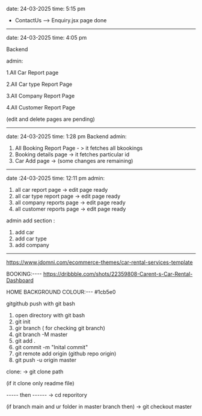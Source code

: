 date: 24-03-2025
time: 5:15 pm
- ContactUs --> Enquiry.jsx page done

----------------------------------------------------------------------------------------------------
date: 24-03-2025
time: 4:05 pm

Backend

admin:

1.All Car Report page

2.All Car type Report Page

3.All Company Report Page

4.All Customer Report Page

(edit and delete pages are pending)
_________________________________________________________________________________________
date: 24-03-2025
time: 1:28 pm
Backend
admin:
1. All Booking Report Page - > it fetches all bkookings
2. Booking details page -> it fetches particular id
3. Car Add page -> (some changes are remaining)
--------------------------------------------------------------------------------------

date :24-03-2025
time: 12:11 pm
admin:
1. all car report page          -> edit page ready
2. all car type report page     -> edit page ready
3. all company reports page     -> edit page ready
4. all customer reports page    -> edit page ready

admin add section :
1. add car
2. add car type
3. add company




---------------------------------------------------


https://www.jdomni.com/ecommerce-themes/car-rental-services-template

BOOKING:----
https://dribbble.com/shots/22359808-Carent-s-Car-Rental-Dashboard

HOME BACKGROUND COLOUR:---
#1cb5e0


gitgithub push with git  bash

1.  open directory with git bash
2. git init
3. gir branch ( for checking git branch)
4. git branch -M master
5. git add .
6. git commit -m "Inital commit"
7. git remote add origin (github repo origin)
8. git push -u origin master



clone:
-> git clone path

(if it clone only readme file)

----- then ------
-> cd reporitory

(if branch main and ur folder in master branch then) 
-> git checkout master

